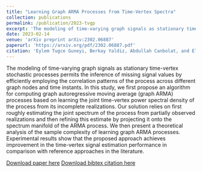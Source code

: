 ```yaml
---
title: "Learning Graph ARMA Processes from Time-Vertex Spectra"
collection: publications
permalink: /publication/2023-tvgp
excerpt: 'The modeling of time-varying graph signals as stationary time-vertex stochastic processes permits the inference of missing signal values by efficiently employing the correlation patterns of the process across different graph nodes and time instants. In this study, we first propose an algorithm for computing graph autoregressive moving average (graph ARMA) processes based on learning the joint time-vertex power spectral density of the process from its incomplete realizations. Our solution relies on first roughly estimating the joint spectrum of the process from partially observed realizations and then refining this estimate by projecting it onto the spectrum manifold of the ARMA process. We then present a theoretical analysis of the sample complexity of learning graph ARMA processes. Experimental results show that the proposed approach achieves improvement in the time-vertex signal estimation performance in comparison with reference approaches in the literature.'
date: 2023-02-14
venue: 'arXiv preprint arXiv:2302.06887'
paperurl: 'https://arxiv.org/pdf/2302.06887.pdf'
citation: 'Eylem Tugce Guneyi, Berkay Yaldiz, Abdullah Canbolat, and Elif Vural, “Learning graph arma processes from time-vertex spectra,” arXiv preprint arXiv:2302.06887, 2023'
---
```

The modeling of time-varying graph signals as stationary time-vertex stochastic processes permits the inference of missing signal values by efficiently employing the correlation patterns of the process across different graph nodes and time instants. In this study, we first propose an algorithm for computing graph autoregressive moving average (graph ARMA) processes based on learning the joint time-vertex power spectral density of the process from its incomplete realizations. Our solution relies on first roughly estimating the joint spectrum of the process from partially observed realizations and then refining this estimate by projecting it onto the spectrum manifold of the ARMA process. We then present a theoretical analysis of the sample complexity of learning graph ARMA processes. Experimental results show that the proposed approach achieves improvement in the time-vertex signal estimation performance in comparison with reference approaches in the literature.

[Download paper here](https://arxiv.org/pdf/2302.06887.pdf)
[Download bibtex citation here](http://xhipin.github.io/files/tvgp2023.bib)